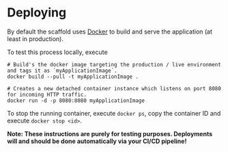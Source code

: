 # Deploying

By default the scaffold uses [Docker](https://www.docker.com/) to build and serve the application (at least in production).

To test this process locally, execute

```shell
# Build's the docker image targeting the production / live environment and tags it as `myApplicationImage`.
docker build --pull -t myApplicationImage .

# Creates a new detached container instance which listens on port 8080 for incoming HTTP traffic.
docker run -d -p 8080:8080 myApplicationImage
```

To stop the running container, execute `docker ps`, copy the container ID and execute `docker stop <id>`.

__Note: These instructions are purely for testing purposes. Deployments will and should be done automatically via your CI/CD pipeline!__
